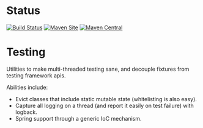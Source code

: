# Status

[![Build Status](https://api.travis-ci.org/repos/rexhoffman/Testing.svg?branch=master)](https://travis-ci.org/rexhoffman/Testing/#)
[![Maven Site](https://img.shields.io/badge/maven_site-1.1.0-green.svg)](http://rexhoffman.github.io/Testing/1.1.0/)
[![Maven Central](https://maven-badges.herokuapp.com/maven-central/org.e-hoffman.testing/Testing/badge.svg)](https://maven-badges.herokuapp.com/maven-central/org.e-hoffman.testing/Testing/)

# Testing

Utilities to make multi-threaded testing sane, and decouple fixtures from testing framework apis.

Abilities include:

* Evict classes that include static mutable state (whitelisting is also easy).
* Capture all logging on a thread (and report it easily on test failure) with logback.
* Spring support through a generic IoC mechanism.

